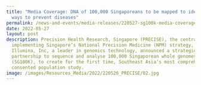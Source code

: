 ```yaml
---
title: "Media Coverage: DNA of 100,000 Singaporeans to be mapped to identify new
  ways to prevent diseases"
permalink: /news-and-events/media-releases/220527-sg100k-media-coverage/
date: 2022-05-27
layout: post
description: Precision Health Research, Singapore (PRECISE), the central entity
  implementing Singapore’s National Precision Medicine (NPM) strategy, and
  Illumina, Inc, a leader in genomics technology, announced a strategic
  partnership to sequence and analyse 100,000 Singaporean whole genomes
  (SG100K), to create for the first time, Southeast Asia’s most comprehensive
  consented population study.
image: /images/Resources_Media/2022/220526_PRECISE/02.jpg
---
```

